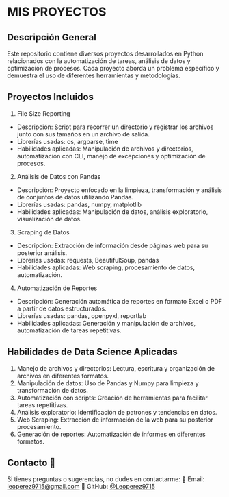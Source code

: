 # MIS PROYECTOS

## Descripción General
Este repositorio contiene diversos proyectos desarrollados en Python relacionados con la automatización de tareas, análisis de datos y optimización de procesos. Cada proyecto aborda un problema específico y demuestra el uso de diferentes herramientas y metodologías.

## Proyectos Incluidos

1. File Size Reporting
- Descripción: Script para recorrer un directorio y registrar los archivos junto con sus tamaños en un archivo de salida.
- Librerías usadas: os, argparse, time
- Habilidades aplicadas: Manipulación de archivos y directorios, automatización con CLI, manejo de excepciones y optimización de procesos.

2. Análisis de Datos con Pandas
- Descripción: Proyecto enfocado en la limpieza, transformación y análisis de conjuntos de datos utilizando Pandas.
- Librerías usadas: pandas, numpy, matplotlib
- Habilidades aplicadas: Manipulación de datos, análisis exploratorio, visualización de datos.

3. Scraping de Datos
- Descripción: Extracción de información desde páginas web para su posterior análisis.
- Librerías usadas: requests, BeautifulSoup, pandas
- Habilidades aplicadas: Web scraping, procesamiento de datos, automatización.

4. Automatización de Reportes
- Descripción: Generación automática de reportes en formato Excel o PDF a partir de datos estructurados.
- Librerías usadas: pandas, openpyxl, reportlab
- Habilidades aplicadas: Generación y manipulación de archivos, automatización de tareas repetitivas.


## Habilidades de Data Science Aplicadas
1. Manejo de archivos y directorios: Lectura, escritura y organización de archivos en diferentes formatos.
2. Manipulación de datos: Uso de Pandas y Numpy para limpieza y transformación de datos.
3. Automatización con scripts: Creación de herramientas para facilitar tareas repetitivas.
4. Análisis exploratorio: Identificación de patrones y tendencias en datos.
5. Web Scraping: Extracción de información de la web para su posterior procesamiento.
6. Generación de reportes: Automatización de informes en diferentes formatos.

## Contacto 🤝
Si tienes preguntas o sugerencias, no dudes en contactarme:
📧 Email: leoperez9715@gmail.com 
🐍 GitHub: [@Leoperez9715](https://github.com/Leoperez9715)


